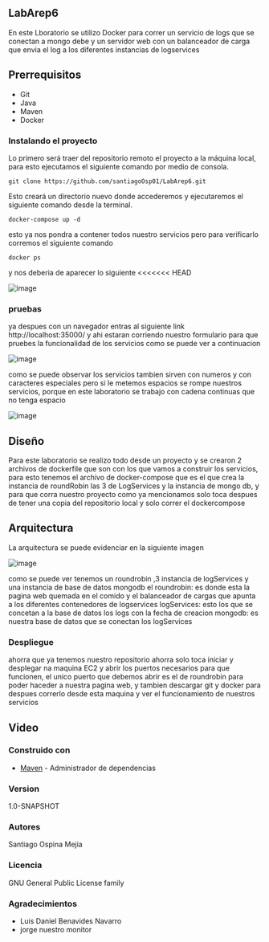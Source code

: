 ## LabArep6
En este Lboratorio se utilizo Docker para correr un servicio de logs que se conectan a mongo debe y un servidor web con un balanceador de carga que envia el log a los diferentes instancias de logservices

## Prerrequisitos
* Git
* Java
* Maven
* Docker

### Instalando el proyecto

Lo primero será traer del repositorio remoto el proyecto a la máquina local, para esto ejecutamos el siguiente comando por medio de consola.

```
git clone https://github.com/santiagoOsp01/LabArep6.git
```
Esto creará un directorio nuevo donde accederemos y ejecutaremos el siguiente comando desde la terminal.

```
docker-compose up -d
```
esto ya nos pondra a contener todos nuestro servicios pero para verificarlo corremos el siguiente comando

```
docker ps
```
y nos deberia de aparecer lo siguiente
<<<<<<< HEAD

![image](https://github.com/santiagoOsp01/LabArep6/assets/111186366/33560003-ee6b-4c03-82ba-76783fc81243)

### pruebas
ya despues con un navegador entras al siguiente link http://localhost:35000/ y ahi estaran corriendo nuestro formulario para
que pruebes la funcionalidad de los servicios como se puede ver a continuacion

![image](https://github.com/santiagoOsp01/LabArep6/assets/111186366/2feddafe-cbfe-44d2-a828-6bbda2edd203)

como se puede observar los servicios tambien sirven con numeros y con caracteres especiales pero si le metemos espacios se rompe nuestros servicios, porque en este laboratorio se trabajo con cadena continuas que no tenga espacio

![image](https://github.com/santiagoOsp01/LabArep6/assets/111186366/e6a62c8d-553d-4767-8640-8b5c04d964db)

## Diseño

Para este laboratorio se realizo todo desde un proyecto y se crearon 2 archivos de dockerfile que son con los que vamos a construir los servicios, para esto tenemos el archivo de docker-compose
que es el que crea la instancia de roundRobin las 3 de LogServices y la instancia de mongo db, y para que corra nuestro proyecto como ya mencionamos solo toca despues de tener una
copia del repositorio local y solo correr el dockercompose

## Arquitectura

La arquitectura se puede evidenciar en la siguiente imagen

![image](https://github.com/santiagoOsp01/LabArep6/assets/111186366/b8971a37-09e4-4576-83ca-03a600e55dee)

como se puede ver tenemos un roundrobin ,3 instancia de logServices y una instancia de base de datos mongodb
el roundrobin: es donde esta la pagina web quemada en el comido y el balanceador de cargas que apunta a los diferentes contenedores de logservices
logServices: esto los que se concetan a la base de datos los logs con la fecha de creacion
mongodb: es nuestra base de datos que se conectan los logServices

### Despliegue

ahorra que ya tenemos nuestro repositorio ahorra solo toca iniciar y desplegar na maquina EC2 y abrir los puertos necesarios para que funcionen,
el unico puerto que debemos abrir es el de roundrobin para poder haceder a nuestra pagina web, y tambien descargar git y docker para despues correrlo desde esta maquina
y ver el funcionamiento de nuestros servicios

## Video

### Construido con

* [Maven](https://maven.apache.org/) - Administrador de dependencias

### Version

1.0-SNAPSHOT

### Autores
Santiago Ospina Mejia

### Licencia

GNU General Public License family

### Agradecimientos

* Luis Daniel Benavides Navarro
* jorge nuestro monitor


